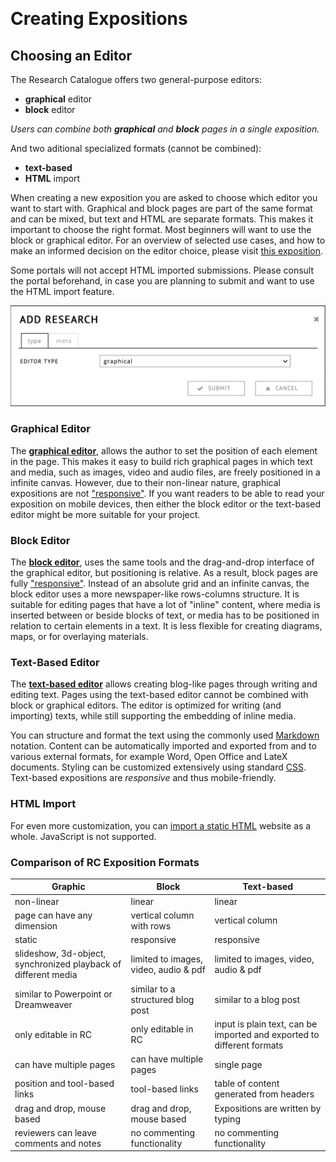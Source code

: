 <a id="comparison">&nbsp;</a>

<a id="exposition-editor"></a>

# Creating Expositions

## Choosing an Editor 

The Research Catalogue offers two general-purpose editors:

- **graphical** editor
- **block** editor

*Users can combine both __graphical__ and __block__ pages in a single exposition.*

And two aditional specialized formats (cannot be combined):

- **text-based**  
- **HTML** import

When creating a new exposition you are asked to choose which editor you want to
start with. Graphical and block pages are part of the same format and can be
mixed, but text and HTML are separate formats. This makes it important to choose
the right format. Most beginners will want to use the block or graphical editor.
For an overview of selected use cases, and how to make an informed decision on
the editor choice, please visit [this
exposition](https://www.researchcatalogue.net/view/2445101/2445102).

Some portals will not accept HTML imported submissions. Please consult the portal beforehand, in case you are planning to submit and want to use the HTML import feature.
 
![choosing a format in the Create Exposition dialog](images/format-picker.png "format picker")

### Graphical Editor

The [**graphical editor**](#workspace-editor-for-graphical-expositions), allows the author to
set the position of each element in the page. This makes it easy to
build rich graphical pages in which text and media, such as
images, video and audio files, are freely positioned in a infinite canvas. However, due to their non-linear nature, graphical expositions are not
["responsive"](https://en.wikipedia.org/wiki/Responsive_web_design). If
you want readers to be able to read your exposition on mobile devices, then
either the block editor or the text-based editor might be more suitable for your project.

### Block Editor

The [**block editor**](#block-editor-mode), uses the same tools and the
drag-and-drop interface of the graphical editor, but positioning is relative. As
a result, block pages are fully
["responsive"](https://en.wikipedia.org/wiki/Responsive_web_design). Instead of
an absolute grid and an infinite canvas, the block editor uses a more
newspaper-like rows-columns structure. It is suitable for editing pages that
have a lot of "inline" content, where media is inserted between or beside blocks
of text, or media has to be positioned in relation to certain elements in a
text. It is less flexible for creating diagrams, maps, or for overlaying
materials.

### Text-Based Editor

The [**text-based editor**](#text-based-editor) allows creating blog-like
pages through writing and editing text. Pages using the text-based editor
cannot be combined with block or graphical editors. The editor is optimized for
writing (and importing) texts, while still supporting the embedding of inline media.

You can structure and format the text using the commonly used
[Markdown](http://https://en.wikipedia.org/wiki/Markdown) notation. Content can
be automatically imported and exported from and to various external formats, for
example Word, Open Office and LateX documents. Styling can be
customized extensively using standard [CSS](https://www.w3schools.com/css/ "more
information on CSS"). Text-based expositions are *responsive* and thus mobile-friendly.

### HTML Import

For even more customization, you can [import a static HTML](#html-import) website as a
whole. JavaScript is not supported.

### Comparison of RC Exposition Formats

| Graphic 														| Block | Text-based |
|-----------------------------------|----------------|----------------|
| non-linear                        | linear                 | linear |
| page can have any dimension       | vertical column with rows                | vertical column |
| static                            |  responsive      |  responsive    |
| slideshow, 3d-object, synchronized playback of different media | limited to images, video, audio & pdf | limited to images, video, audio & pdf |
| similar to Powerpoint or Dreamweaver												| similar to a structured blog post | similar to a blog post |
| only editable in RC											| only editable in RC											| input is plain text, can be imported and exported to different formats  |
| can have multiple pages | can have multiple pages | single page |
| position and tool-based links | tool-based links | table of content generated from headers |
| drag and drop, mouse based       | drag and drop, mouse based       | Expositions are written by typing |
| reviewers can leave comments and notes       | no commenting functionality | no commenting functionality |

